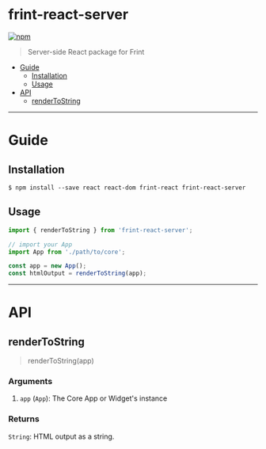 # frint-react-server

[![npm](https://img.shields.io/npm/v/frint-react-server.svg)](https://www.npmjs.com/package/frint-react-server)

> Server-side React package for Frint

<!-- MarkdownTOC autolink=true bracket=round -->

- [Guide](#guide)
  - [Installation](#installation)
  - [Usage](#usage)
- [API](#api)
  - [renderToString](#rendertostring)

<!-- /MarkdownTOC -->

---

# Guide

## Installation

```
$ npm install --save react react-dom frint-react frint-react-server
```

## Usage

```js
import { renderToString } from 'frint-react-server';

// import your App
import App from './path/to/core';

const app = new App();
const htmlOutput = renderToString(app);
```

---

# API

## renderToString

> renderToString(app)

### Arguments

1. `app` (`App`): The Core App or Widget's instance

### Returns

`String`: HTML output as a string.
